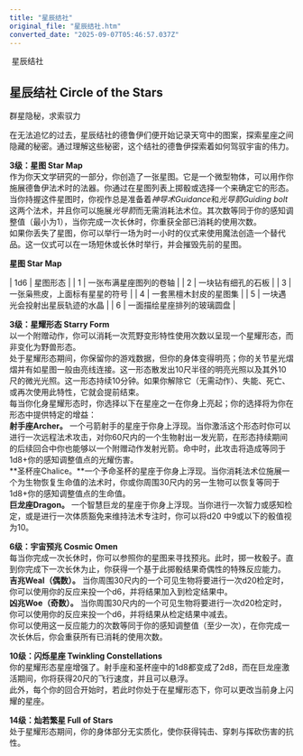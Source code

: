 ```yaml
---
title: "星辰结社"
original_file: "星辰结社.htm"
converted_date: "2025-09-07T05:46:57.037Z"
---
```


﻿ 星辰结社  

## **星辰结社 Circle of the Stars**

群星隐秘，求索驭力

在无法追忆的过去，星辰结社的德鲁伊们便开始记录天穹中的图案，探索星座之间隐藏的秘密。通过理解这些秘密，这个结社的德鲁伊探索着如何驾驭宇宙的伟力。

****3级：星图 Star Map****  
作为你天文学研究的一部分，你创造了一张星图。它是一个微型物体，可以用作你施展德鲁伊法术时的法器。你通过在星图列表上掷骰或选择一个来确定它的形态。  
当你持握这件星图时，你视作总是准备着*神导术Guidance*和*光导箭Guiding bolt*这两个法术，并且你可以施展*光导箭*而无需消耗法术位。其次数等同于你的感知调整值（最小为1），当你完成一次长休时，你重获全部已消耗的使用次数。  
如果你丢失了星图，你可以举行一场为时一小时的仪式来使用魔法创造一个替代品。这一仪式可以在一场短休或长休时举行，并会摧毁先前的星图。

**星图 Star Map**

| 1d6 | 星图形态 |
| 1 | 一张布满星座图列的卷轴 |
| 2 | 一块钻有细孔的石板 |
| 3 | 一张枭熊皮，上面标有星星的符号 |
| 4 | 一套黑檀木封皮的星图集 |
| 5 | 一块遇光会投射出星辰轨迹的水晶 |
| 6 | 一面描绘星座排列的玻璃圆盘 |

****3级：星耀形态 Starry Form****  
以一个附赠动作，你可以消耗一次荒野变形特性使用次数以呈现一个星耀形态，而非变化为野兽形态。  
处于星耀形态期间，你保留你的游戏数据，但你的身体变得明亮；你的关节星光熠熠并有如星图一般由亮线连接。这一形态散发出10尺半径的明亮光照以及其外10尺的微光光照。这一形态持续10分钟。如果你解除它（无需动作）、失能、死亡、或再次使用此特性，它就会提前结束。  
每当你化身星耀形态时，你选择以下在星座之一在你身上亮起；你的选择将为你在形态中提供特定的增益：  
**射手座Archer。** 一个弓箭射手的星座于你身上浮现。当你激活这个形态时你可以进行一次远程法术攻击，对你60尺内的一个生物射出一发光箭，在形态持续期间的后续回合中你也能够以一个附赠动作发射光箭。命中时，此攻击将造成等同于1d8+你的感知调整值点的光耀伤害。  
**圣杯座Chalice。**一个予命圣杯的星座于你身上浮现。当你消耗法术位施展一个为生物恢复生命值的法术时，你或你周围30尺内的另一生物可以恢复等同于 1d8+你的感知调整值点的生命值。  
**巨龙座Dragon。** 一个智慧巨龙的星座于你身上浮现。当你进行一次智力或感知检定，或是进行一次体质豁免来维持法术专注时，你可以将d20 中9或以下的骰值视为10。

****6级：宇宙预兆 Cosmic Omen****  
每当你完成一次长休时，你可以参照你的星图来寻找预兆。此时，掷一枚骰子。直到你完成下一次长休为止，你获得一个基于此掷骰结果奇偶性的特殊反应能力。  
**吉兆Weal（偶数）。** 当你周围30尺内的一个可见生物将要进行一次d20检定时，你可以使用你的反应来投一个d6，并将结果加入到检定结果中。  
**凶兆Woe（奇数）。** 当你周围30尺内的一个可见生物将要进行一次d20检定时，你可以使用你的反应来投一个d6，并将结果从检定结果中减去。  
你可以使用这一反应能力的次数等同于你的感知调整值（至少一次），在你完成一次长休后，你会重获所有已消耗的使用次数。

****10级：闪烁星座 Twinkling Constellations****  
你的星耀形态星座增强了。射手座和圣杯座中的1d8都变成了2d8，而在巨龙座激活期间，你将获得20尺的飞行速度，并且可以悬浮。  
此外，每个你的回合开始时，若此时你处于在星耀形态下，你可以更改当前身上闪耀的星座。

****14级：灿若繁星 Full of Stars****  
处于星耀形态期间，你的身体部分无实质化，使你获得钝击、穿刺与挥砍伤害的抗性。